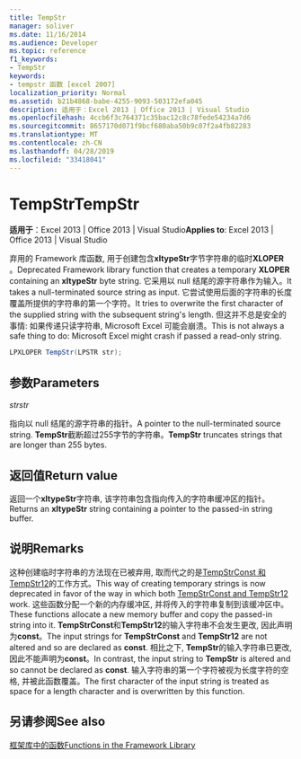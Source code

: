 ```yaml
---
title: TempStr
manager: soliver
ms.date: 11/16/2014
ms.audience: Developer
ms.topic: reference
f1_keywords:
- TempStr
keywords:
- tempstr 函数 [excel 2007]
localization_priority: Normal
ms.assetid: b21b4868-babe-4255-9093-503172efa045
description: 适用于：Excel 2013 | Office 2013 | Visual Studio
ms.openlocfilehash: 4ccb6f3c764371c35bac12c8c78fede54234a7d6
ms.sourcegitcommit: 8657170d071f9bcf680aba50b9c07f2a4fb82283
ms.translationtype: MT
ms.contentlocale: zh-CN
ms.lasthandoff: 04/28/2019
ms.locfileid: "33418041"
---
```

# <a name="tempstr"></a><span data-ttu-id="f4069-104">TempStr</span><span class="sxs-lookup"><span data-stu-id="f4069-104">TempStr</span></span>

 <span data-ttu-id="f4069-105">**适用于**：Excel 2013 | Office 2013 | Visual Studio</span><span class="sxs-lookup"><span data-stu-id="f4069-105">**Applies to**: Excel 2013 | Office 2013 | Visual Studio</span></span> 
  
<span data-ttu-id="f4069-106">弃用的 Framework 库函数, 用于创建包含**xltypeStr**字节字符串的临时**XLOPER** 。</span><span class="sxs-lookup"><span data-stu-id="f4069-106">Deprecated Framework library function that creates a temporary **XLOPER** containing an **xltypeStr** byte string.</span></span> <span data-ttu-id="f4069-107">它采用以 null 结尾的源字符串作为输入。</span><span class="sxs-lookup"><span data-stu-id="f4069-107">It takes a null-terminated source string as input.</span></span> <span data-ttu-id="f4069-108">它尝试使用后面的字符串的长度覆盖所提供的字符串的第一个字符。</span><span class="sxs-lookup"><span data-stu-id="f4069-108">It tries to overwrite the first character of the supplied string with the subsequent string's length.</span></span> <span data-ttu-id="f4069-109">但这并不总是安全的事情: 如果传递只读字符串, Microsoft Excel 可能会崩溃。</span><span class="sxs-lookup"><span data-stu-id="f4069-109">This is not always a safe thing to do: Microsoft Excel might crash if passed a read-only string.</span></span> 
  
```cs
LPXLOPER TempStr(LPSTR str);
```

## <a name="parameters"></a><span data-ttu-id="f4069-110">参数</span><span class="sxs-lookup"><span data-stu-id="f4069-110">Parameters</span></span>

 <span data-ttu-id="f4069-111">_str_</span><span class="sxs-lookup"><span data-stu-id="f4069-111">_str_</span></span>
  
<span data-ttu-id="f4069-112">指向以 null 结尾的源字符串的指针。</span><span class="sxs-lookup"><span data-stu-id="f4069-112">A pointer to the null-terminated source string.</span></span> <span data-ttu-id="f4069-113">**TempStr**截断超过255字节的字符串。</span><span class="sxs-lookup"><span data-stu-id="f4069-113">**TempStr** truncates strings that are longer than 255 bytes.</span></span> 
  
## <a name="return-value"></a><span data-ttu-id="f4069-114">返回值</span><span class="sxs-lookup"><span data-stu-id="f4069-114">Return value</span></span>

<span data-ttu-id="f4069-115">返回一个**xltypeStr**字符串, 该字符串包含指向传入的字符串缓冲区的指针。</span><span class="sxs-lookup"><span data-stu-id="f4069-115">Returns an **xltypeStr** string containing a pointer to the passed-in string buffer.</span></span> 
  
## <a name="remarks"></a><span data-ttu-id="f4069-116">说明</span><span class="sxs-lookup"><span data-stu-id="f4069-116">Remarks</span></span>

<span data-ttu-id="f4069-117">这种创建临时字符串的方法现在已被弃用, 取而代之的是[TempStrConst 和 TempStr12](tempstrconst-tempstr12.md)的工作方式。</span><span class="sxs-lookup"><span data-stu-id="f4069-117">This way of creating temporary strings is now deprecated in favor of the way in which both [TempStrConst and TempStr12](tempstrconst-tempstr12.md) work.</span></span> <span data-ttu-id="f4069-118">这些函数分配一个新的内存缓冲区, 并将传入的字符串复制到该缓冲区中。</span><span class="sxs-lookup"><span data-stu-id="f4069-118">These functions allocate a new memory buffer and copy the passed-in string into it.</span></span> <span data-ttu-id="f4069-119">**TempStrConst**和**TempStr12**的输入字符串不会发生更改, 因此声明为**const**。</span><span class="sxs-lookup"><span data-stu-id="f4069-119">The input strings for **TempStrConst** and **TempStr12** are not altered and so are declared as **const**.</span></span> <span data-ttu-id="f4069-120">相比之下, **TempStr**的输入字符串已更改, 因此不能声明为**const**。</span><span class="sxs-lookup"><span data-stu-id="f4069-120">In contrast, the input string to **TempStr** is altered and so cannot be declared as **const**.</span></span> <span data-ttu-id="f4069-121">输入字符串的第一个字符被视为长度字符的空格, 并被此函数覆盖。</span><span class="sxs-lookup"><span data-stu-id="f4069-121">The first character of the input string is treated as space for a length character and is overwritten by this function.</span></span>
  
## <a name="see-also"></a><span data-ttu-id="f4069-122">另请参阅</span><span class="sxs-lookup"><span data-stu-id="f4069-122">See also</span></span>



[<span data-ttu-id="f4069-123">框架库中的函数</span><span class="sxs-lookup"><span data-stu-id="f4069-123">Functions in the Framework Library</span></span>](functions-in-the-framework-library.md)

